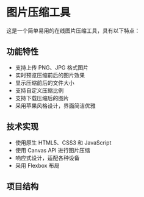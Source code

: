 # 图片压缩工具

这是一个简单易用的在线图片压缩工具，具有以下特点：

## 功能特性
- 支持上传 PNG、JPG 格式图片
- 实时预览压缩前后的图片效果
- 显示压缩前后的文件大小
- 支持自定义压缩比例
- 支持下载压缩后的图片
- 采用苹果风格设计，界面简洁优雅

## 技术实现
- 使用原生 HTML5、CSS3 和 JavaScript
- 使用 Canvas API 进行图片压缩
- 响应式设计，适配各种设备
- 采用 Flexbox 布局

## 项目结构 